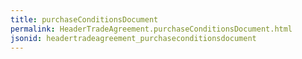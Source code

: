 ```yaml
---
title: purchaseConditionsDocument
permalink: HeaderTradeAgreement.purchaseConditionsDocument.html
jsonid: headertradeagreement_purchaseconditionsdocument
---
```

